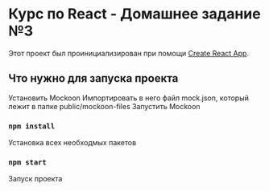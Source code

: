 # Курс по React - Домашнее задание №3

Этот проект был проинициализирован при помощи [Create React App](https://github.com/facebook/create-react-app).

## Что нужно для запуска проекта

Установить Mockoon
Импортировать в него файл mock.json, который лежит в папке public/mockoon-files
Запустить Mockoon

### `npm install`
Установка всех необходмых пакетов

### `npm start`
Запуск проекта